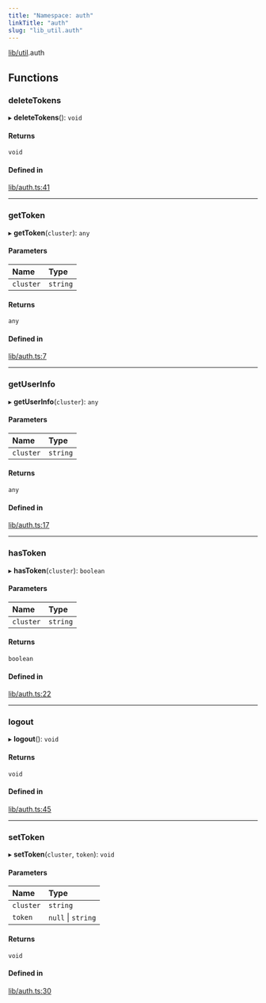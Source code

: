 ```yaml
---
title: "Namespace: auth"
linkTitle: "auth"
slug: "lib_util.auth"
---
```


[lib/util](lib_util.md).auth

## Functions

### deleteTokens

▸ **deleteTokens**(): `void`

#### Returns

`void`

#### Defined in

[lib/auth.ts:41](https://github.com/headlamp-k8s/headlamp/blob/2ce94491/frontend/src/lib/auth.ts#L41)

___

### getToken

▸ **getToken**(`cluster`): `any`

#### Parameters

| Name | Type |
| :------ | :------ |
| `cluster` | `string` |

#### Returns

`any`

#### Defined in

[lib/auth.ts:7](https://github.com/headlamp-k8s/headlamp/blob/2ce94491/frontend/src/lib/auth.ts#L7)

___

### getUserInfo

▸ **getUserInfo**(`cluster`): `any`

#### Parameters

| Name | Type |
| :------ | :------ |
| `cluster` | `string` |

#### Returns

`any`

#### Defined in

[lib/auth.ts:17](https://github.com/headlamp-k8s/headlamp/blob/2ce94491/frontend/src/lib/auth.ts#L17)

___

### hasToken

▸ **hasToken**(`cluster`): `boolean`

#### Parameters

| Name | Type |
| :------ | :------ |
| `cluster` | `string` |

#### Returns

`boolean`

#### Defined in

[lib/auth.ts:22](https://github.com/headlamp-k8s/headlamp/blob/2ce94491/frontend/src/lib/auth.ts#L22)

___

### logout

▸ **logout**(): `void`

#### Returns

`void`

#### Defined in

[lib/auth.ts:45](https://github.com/headlamp-k8s/headlamp/blob/2ce94491/frontend/src/lib/auth.ts#L45)

___

### setToken

▸ **setToken**(`cluster`, `token`): `void`

#### Parameters

| Name | Type |
| :------ | :------ |
| `cluster` | `string` |
| `token` | ``null`` \| `string` |

#### Returns

`void`

#### Defined in

[lib/auth.ts:30](https://github.com/headlamp-k8s/headlamp/blob/2ce94491/frontend/src/lib/auth.ts#L30)
